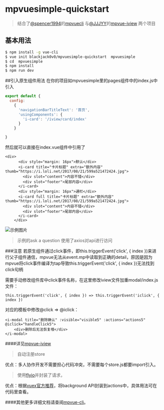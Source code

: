 # mpvuesimple-quickstart

> 结合了[@spencer1994](https://github.com/spencer1994)的[mpvuecli](https://github.com/spencer1994/mpvue-cli) 
   与[@JJJYY](https://github.com/JJJYY/)的[mpvue-iview](https://github.com/JJJYY/mpvue-iview) 两个项目

## 基本用法
``` bash
$ npm install -g vue-cli
$ vue init blackjack0v0/mpvuesimple-quickstart  mpvuesimple
$ cd  mpvuesimple
$ npm install
$ npm run dev
```

##引入原生组件用法
在你的项目如mpvuesimple里的pages组件中的index.js中引入
``` js
export default {
  config:
    {
      'navigationBarTitleText': '首页',
      'usingComponents': {
        'i-card': '/iview/card/index'
      }
    }

}
``` 
然后就可以直接在index.vue组件中引用了
``` 
<div>
      <div style="margin: 16px">默认</div>
      <i-card title="卡片标题" extra="额外内容" thumb="https://i.loli.net/2017/08/21/599a521472424.jpg">
        <div slot="content">内容不错</div>
        <div slot="footer">尾部内容</div>
      </i-card>
      <div style="margin: 16px">通栏</div>
      <i-card full title="卡片标题" extra="额外内容" thumb="https://i.loli.net/2017/08/21/599a521472424.jpg">
        <div slot="content">内容不错</div>
        <div slot="footer">尾部内容</div>
      </i-card>
    </div>
``` 

![示例图片](http://wx1.sinaimg.cn/mw690/0060lm7Tly1fsx1fp3clmg309p0gkdr3.gif)

>示例的ask a question 使用了axios对api进行访问

###注意
若原生组件通过click事件，即this.triggerEvent('click', { index })来进行父子组件通信，mpvue无法从event.mp中读取到正确的detail，原因是因为mpvue将click事件编译为tap导致this.triggerEvent('click', { index })无法找到click句柄

需要手动修改组件库中click事件名称，在这里修改iview文件加重modal/index.js文件：
``` 
this.triggerEvent('click', { index }) => this.triggerEvent('iclick', { index })
``` 
对应的模板中修改@click => @iclick：
``` 
<i-modal title="删除确认" :visible="visible5" :actions="actions5" @iclick="handleClick5">
    <div>删除后无法恢复哦</div>
</i-modal>
``` 
####详见[mpvue-iview](https://github.com/JJJYY/mpvue-iview)


> 自动注册store    

优点：多人协作开发不需要担心代码冲突，不需要每个store.js都要import引入。

> 使用[flyio](https://wendux.github.io/dist/#/doc/flyio-en/readme)并封装了请求，

优点：根据[vuex官方推荐](https://vuex.vuejs.org/zh-cn/intro.html)，将background API封装到actions中，具体用法可在代码里查看。


####其他更多详细文档请查阅[mpvue-cli](https://github.com/spencer1994/mpvue-cli)。

